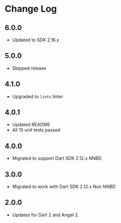 # Change Log

## 6.0.0

* Updated to SDK 2.16.x

## 5.0.0

* Skipped release

## 4.1.0

* Upgraded to `lints` linter

## 4.0.1

* Updated README
* All 15 unit tests passed

## 4.0.0

* Migrated to support Dart SDK 2.12.x NNBD

## 3.0.0

* Migrated to work with Dart SDK 2.12.x Non NNBD

## 2.0.0

* Updates for Dart 2 and Angel 2.
